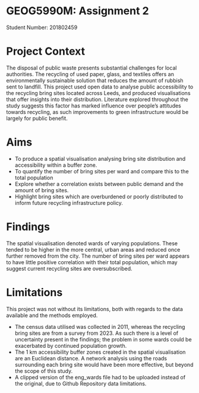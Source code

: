 # GEOG5990M: Assignment 2

Student Number: 201802459

# Project Context

The disposal of public waste presents substantial challenges for local authorities. The recycling of used paper, glass, and textiles offers an environmentally sustainable solution that reduces the amount of rubbish sent to landfill. This project used open data to analyse public accessibility to the recycling bring sites located across Leeds, and produced visualisations that offer insights into their distribution. Literature explored throughout the study suggests this factor has marked influence over people’s attitudes towards recycling, as such improvements to green infrastructure would be largely for public benefit. 

# Aims 

- To produce a spatial visualisation analysing bring site distribution and accessibility within a buffer zone. 
- To quantify the number of bring sites per ward and compare this to the total population 
- Explore whether a correlation exists between public demand and the amount of bring sites. 
- Highlight bring sites which are overburdened or poorly distributed to inform future recycling infrastructure policy. 

# Findings 

The spatial visualisation denoted wards of varying populations. These tended to be higher in the more central, urban areas and reduced once further removed from the city. The number of bring sites per ward appears to have little positive correlation with their total population, which may suggest current recycling sites are oversubscribed. 

# Limitations 

This project was not without its limitations, both with regards to the data available and the methods employed. 

- The census data utilised was collected in 2011, whereas the recycling bring sites are from a survey from 2023. As such there is a level of uncertainty present in the findings; the problem in some wards could be exacerbated by continued population growth. 
- The 1 km accessibility buffer zones created in the spatial visualisation are an Euclidean distance. A network analysis using the roads surrounding each bring site would have been more effective, but beyond the scope of this study. 
- A clipped version of the eng_wards file had to be uploaded instead of the original, due to Github Repository data limitations. 



